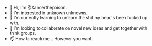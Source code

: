 - 👋 Hi, I’m @Xanderthepoison.
- 👀 I’m interested in unknown unknowns,
- 🌱 I’m currently learning to unlearn the shit my head's been fucked up with.
- 💞️ I’m looking to collaborate on novel new ideas and get together with think groups.
- 📫 How to reach me... However you want.

<!---
Xanderthepoison/Xanderthepoison is a ✨ special ✨ repository because its `README.md` (this file) appears on your GitHub profile.
You can click the Preview link to take a look at your changes.
--->
